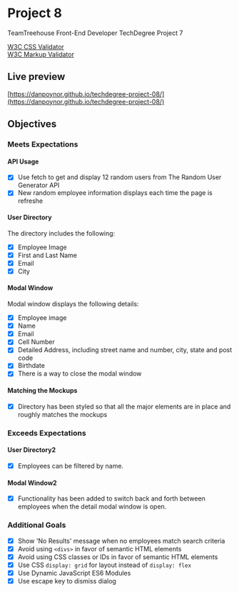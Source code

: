 # Project 8

TeamTreehouse Front-End Developer TechDegree Project 7

[W3C CSS Validator](https://jigsaw.w3.org/css-validator/validator?uri=https%3A%2F%2Fdanpoynor.github.io%2Ftechdegree-project-08%2Fstyles.css&profile=css3svg&usermedium=all&warning=1&vextwarning=&lang=en)<br>
[W3C Markup Validator](https://validator.w3.org/nu/?doc=https%3A%2F%2Fdanpoynor.github.io%2Ftechdegree-project-08%2F)

## Live preview

[https://danpoynor.github.io/techdegree-project-08/](https://danpoynor.github.io/techdegree-project-08/)
## Objectives

### Meets Expectations

#### API Usage

- [x] Use fetch to get and display 12 random users from The Random User Generator API
- [x] New random employee information displays each time the page is refreshe

#### User Directory

The directory includes the following:

- [x] Employee Image
- [x] First and Last Name
- [x] Email
- [x] City

#### Modal Window

Modal window displays the following details:

- [x] Employee image
- [x] Name
- [x] Email
- [x] Cell Number
- [x] Detailed Address, including street name and number, city, state and post code
- [x] Birthdate
- [x] There is a way to close the modal window

#### Matching the Mockups

- [x] Directory has been styled so that all the major elements are in place and roughly matches the mockups

### Exceeds Expectations

#### User Directory2

- [x] Employees can be filtered by name.

#### Modal Window2

- [x] Functionality has been added to switch back and forth between employees when the detail modal window is open.

### Additional Goals

- [x] Show 'No Results' message when no employees match search criteria
- [x] Avoid using `<divs>` in favor of semantic HTML elements
- [x] Avoid using  CSS classes or IDs in favor of semantic HTML elements
- [x] Use CSS `display: grid` for layout instead of `display: flex`
- [x] Use Dynamic JavaScript ES6 Modules
- [x] Use escape key to dismiss dialog
